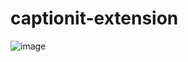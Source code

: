 # captionit-extension
![image](https://user-images.githubusercontent.com/73872418/111870771-a1fc9f80-89ac-11eb-9efb-c47409515852.png)
